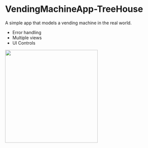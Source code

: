 # VendingMachineApp-TreeHouse
A simple app that models a vending machine in the real world. 
- Error handling
- Multiple views
- UI Controls

<img src="https://media.giphy.com/media/35EsMMOdRXwuC1r6qh/giphy.gif" width="300" height="300" />
